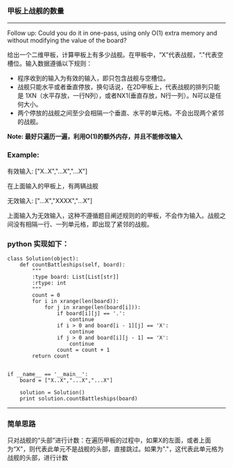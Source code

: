 ### 甲板上战舰的数量
---
Follow up:
Could you do it in one-pass, using only O(1) extra memory and without modifying the value of the board?

给出一个二维甲板，计算甲板上有多少战舰。在甲板中，“X”代表战舰，“."代表空槽位。输入数据遵循以下规则：

- 程序收到的输入为有效的输入，即只包含战舰与空槽位。
- 战舰只能水平或者垂直停放，换句话说，在2D甲板上，代表战舰的排列只能是 1XN（水平存放，一行N列），或者NX1(垂直存放，N行一列）。N可以是任何大小。 
- 两个停放的战舰之间至少会相隔一个垂直、水平的单元格。不会出现两个紧邻的战舰。

**Note: 最好只遍历一遍，利用O(1)的额外内存，并且不能修改输入**
### Example:
有效输入:
["X..X","...X","...X"]

在上面输入的甲板上，有两辆战舰

无效输入:
["...X","XXXX","...X"]

上面输入为无效输入，这种不遵循题目阐述规则的的甲板，不会作为输入。战舰之间没有相隔一行、一列单元格，即出现了紧邻的战舰。

### python 实现如下：
	class Solution(object):
	    def countBattleships(self, board):
	        """
	        :type board: List[List[str]]
	        :rtype: int
	        """
	        count = 0
	        for i in xrange(len(board)):
	            for j in xrange(len(board[i])):
	                if board[i][j] == '.':
	                    continue
	                if i > 0 and board[i - 1][j] == 'X':
	                    continue
	                if j > 0 and board[i][j - 1] == 'X':
	                    continue
	                count = count + 1
	        return count
	
	
	if __name__ == '__main__':
	    board = ["X..X","...X","...X"]
	
	    solution = Solution()
	    print solution.countBattleships(board)

---
### 简单思路

只对战舰的“头部”进行计数：在遍历甲板的过程中，如果X的左面，或者上面为“X"，则代表此单元不是战舰的头部，直接跳过。如果为"."，这代表此单元格为战舰的头部，进行计数
 

